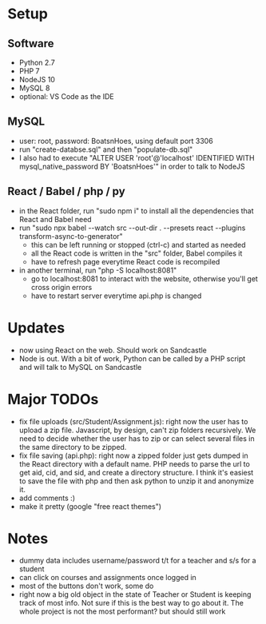 # Setup

## Software
- Python 2.7
- PHP 7
- NodeJS 10
- MySQL 8
- optional: VS Code as the IDE

## MySQL
- user: root, password: BoatsnHoes, using default port 3306
- run "create-databse.sql" and then "populate-db.sql"
- I also had to execute "ALTER USER 'root'@'localhost' IDENTIFIED WITH mysql_native_password BY 'BoatsnHoes'" in order to talk to NodeJS

## React / Babel / php / py
- in the React folder, run "sudo npm i" to install all the dependencies that React and Babel need
- run "sudo npx babel --watch src --out-dir . --presets react --plugins transform-async-to-generator"
	-  this can be left running or stopped (ctrl-c) and started as needed
	- all the React code is written in the "src" folder, Babel compiles it 
	- have to refresh page everytime React code is recompiled
- in another terminal, run "php -S localhost:8081"
	- go to localhost:8081 to interact with the website, otherwise you'll get cross origin errors
	- have to restart server everytime api.php is changed

# Updates
- now using React on the web. Should work on Sandcastle
- Node is out. With a bit of work, Python can be called by a PHP script and will talk to MySQL on Sandcastle

# Major TODOs
- fix file uploads (src/Student/Assignment.js): right now the user has to upload a zip file. Javascript, by design, can't zip folders recursively. We need to decide whether the user has to zip or can select several files in the same directory to be zipped. 
- fix file saving (api.php): right now a zipped folder just gets dumped in the React directory with a default name. PHP needs to parse the url to get aid, cid, and sid, and create a directory structure. I think it's easiest to save the file with php and then ask python to unzip it and anonymize it.
- add comments :)
- make it pretty (google "free react themes")

# Notes
- dummy data includes username/password t/t for a teacher and s/s for a student
- can click on courses and assignments once logged in
- most of the buttons don't work, some do
- right now a big old object in the state of Teacher or Student is keeping track of most info. Not sure if this is the best way to go about it. The whole project is not the most performant? but should still work
